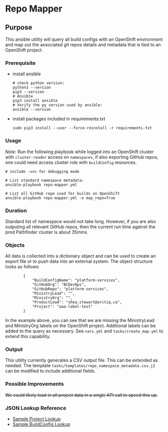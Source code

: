 # Repo Mapper

## Purpose
This ansible utility will query all build configs with an OpenShift environment and map out the associated git repos details and metadata that is tied to an OpenShift project. 

### Prerequisite
- install ansible
    ```shell
    # check python version:
    python3 --version
    pip3 --version
    # Ansible
    pip3 install ansible
    # Verify the py version used by ansible:
    ansible --version
    ```

- install packages included in requirements.txt
    ```shell
    sudo pip3 install --user --force-reinstall -r requirements.txt
    ```

### Usage
*Note:* Run the following playbook while logged into an OpenShift cluster with `cluster-reader` access on `namespaces`, if also exporting GitHub repos, one could need access cluster role with `buildConfig` resources.

```shell
# include -vvv for debugging mode

# List standard namespace metadata:
ansible-playbook repo-mapper.yml

# List all GitHub repo used for builds on OpenShift
ansible-playbook repo-mapper.yml -e map_repo=True
```

### Duration
Standard list of namespace would not take long. However, if you are also outputing all relevant GitHub repos, then the current run time against the prod Pathfinder cluster is about 35mins.

### Objects
All data is collected into a dictionary object and can be used to create an export file or to push data into an external system. The object structure looks as follows: 

```
        {
            "BuildConfigName": "platform-services",
            "GitHubOrg": "BCDevOps",
            "GitHubRepo": "platform-services",
            "MinistryLead": "",
            "MinistryOrg": "",
            "ProductLead": "shea.stewart@arctiq.ca",
            "Project": "aaa-label-test"
        }
```

In the example above, you can see that we are missing the MinistryLead and MinistryOrg labels on the OpenShift project. 
Additional labels can be added to the query as necessary. See `vars.yml` and `tasks/create_map.yml` to extend this capability.  

### Output
This utility currently generates a CSV output file. This can be extended as needed. 
The template `tasks/templates/repo_namespace_metadata.csv.j2` can be modified to include additional fields. 

### Possible Improvements
~~We could likely load in all project data in a single API call to speed this up.~~
<!-- todo: combining the repo search to project query -->

### JSON Lookup Reference
- [Sample Project Lookup](tasks/templates/sample-project.json)
- [Sample BuildConfig Lookup](tasks/templates/sample-buildconfig.json)